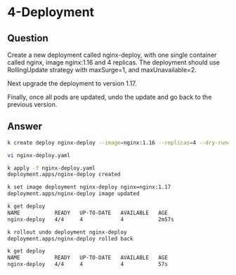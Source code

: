 # 4-Deployment

## Question

Create a new deployment called nginx-deploy, with one single container called nginx, image nginx:1.16 and 4 replicas.
The deployment should use RollingUpdate strategy with maxSurge=1, and maxUnavailable=2.

Next upgrade the deployment to version 1.17.

Finally, once all pods are updated, undo the update and go back to the previous version.

## Answer

```bash
k create deploy nginx-deploy --image=nginx:1.16 --replicas=4 --dry-run=client -o yaml > nginx-deploy.yaml

vi nginx-deploy.yaml

k apply -f nginx-deploy.yaml
deployment.apps/nginx-deploy created

k set image deployment nginx-deploy nginx=nginx:1.17
deployment.apps/nginx-deploy image updated

k get deploy
NAME           READY   UP-TO-DATE   AVAILABLE   AGE
nginx-deploy   4/4     4            4           2m57s

k rollout undo deployment nginx-deploy
deployment.apps/nginx-deploy rolled back

k get deploy
NAME           READY   UP-TO-DATE   AVAILABLE   AGE
nginx-deploy   4/4     4            4           57s
```
